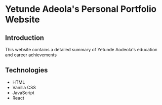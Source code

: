 # Yetunde Adeola's Personal Portfolio Website

## Introduction

This website contains a detailed summary of Yetunde Aodeola's education and career achievements

## Technologies

- HTML
- Vanilla CSS
- JavaScript
- React
